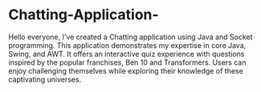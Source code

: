 # Chatting-Application-
Hello everyone, I've created a Chatting application using Java and Socket programming. 
This application demonstrates my expertise in core Java, Swing, and AWT. It offers an interactive quiz experience with questions inspired by the popular franchises, Ben 10 and Transformers. Users can enjoy challenging themselves while exploring their knowledge of these captivating universes.
